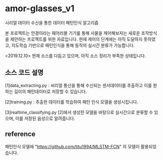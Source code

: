 # amor-glasses_v1
시리얼 데이터 수신을 통한 데이터 패턴인식 알고리즘

본 프로젝트는 안경이라는 웨어러블 기기를 통해 사물을 제어해보자는 새로운 조작방식을 제안하는 프로젝트를 위한 자료입니다.
현재 제어의 단계에는 아직 도달하지 못하였고, 지도학습 기반으로 패턴인식을 통해 동작의 실시간 분류가 가능합니다.

<2019.12.10> 현재 소스를 다듬고 있으며, 아직 소스 정리가 부족한 상태입니다.

## 소스 코드 설명
[1]data_extracting.py : 씨리얼 통신을 통해 수신되는 센서데이터를 추출하고 이를 원하는 길이의 패턴데이터로 저장할 수 있습니다.

[2]training.py : 추출한 데이터를 학습하여 패턴 인식 모델을 생성시킵니다.

[3]realtime_classifying.py [2]에서 생성한 모델을 바탕으로 실시간으로 분류할 수 있으며, 이를 저장된 음성으로 알려줍니다.

## reference
패턴인식 모델에 "https://github.com/titu1994/MLSTM-FCN" 의 모델이 활용되었습니다.
